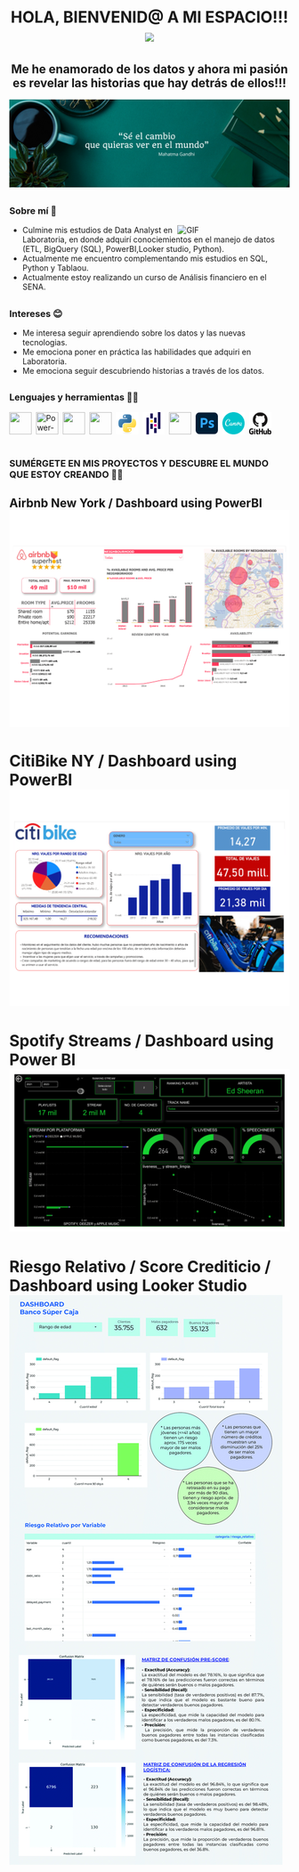 ## <h1 align="center"> HOLA, BIENVENID@ A MI ESPACIO!!!<img src="https://media.giphy.com/media/hvRJCLFzcasrR4ia7z/giphy.gif" width="35"></h1>
</div>

## <h2 align="center"> Me he enamorado de los datos y ahora mi pasión es revelar las historias que hay detrás de ellos!!!

![Hi](https://raw.githubusercontent.com/YenOjeda/YenOjeda/main/b.png)

## <h3>Sobre mí 👩</h3> 

<img align="right" width="40%"   alt="GIF" src="https://res.cloudinary.com/practicaldev/image/fetch/s--2bZIjPGC--/c_limit%2Cf_auto%2Cfl_progressive%2Cq_66%2Cw_880/https://dev-to-uploads.s3.amazonaws.com/i/d4tvukbt5mra37cvwklk.gif" />

- Culmine mis estudios de Data Analyst en Laboratoria, en donde adquirí conociemientos en el manejo de datos (ETL, BigQuery (SQL),
 PowerBI,Looker studio, Python).
- Actualmente me encuentro complementando mis estudios en SQL, Python y Tablaou.
- Actualmente estoy realizando un curso de Análisis financiero en el SENA.
  
## <h3>Intereses 😊</h3>

- Me interesa seguir aprendiendo sobre los datos y las nuevas tecnologias.
- Me emociona poner en práctica las habilidades que adquiri en Laboratoria.
- Me emociona seguir descubriendo historias a través de los datos.

## <h3>Lenguajes y herramientas 👩‍💻</h3>

<img src="https://cdn.icon-icons.com/icons2/2699/PNG/512/google_bigquery_logo_icon_168150.png" tittle="Big-Query" width="40" height="40"/>&nbsp;
<img src="https://logos-world.net/wp-content/uploads/2022/02/Power-BI-Logo-700x394.png" title="Power-BI" width="40" height="40"/>&nbsp;
<img src="https://cdn.simpleicons.org/microsoftexcel" tittle="Microsoft-Excel" width="40" height="40"/>&nbsp;
<img src="https://play-lh.googleusercontent.com/lEHoMZRVQkUJynaNLUmG2f6cxHpL7I03afYruxq-wR35JdC7bkf3lvCesynZk3LWcw" tittle="Looker-Studio" width="40" height="40"/>&nbsp;
<img src="https://github.com/devicons/devicon/blob/master/icons/python/python-original.svg" title="Python" width="40" height="40"/>&nbsp;
<img src="https://github.com/devicons/devicon/blob/master/icons/pandas/pandas-original.svg" title="Pandas" width="40" height="40"/>&nbsp;
<img src="https://upload.wikimedia.org/wikipedia/commons/thumb/0/04/ChatGPT_logo.svg/512px-ChatGPT_logo.svg.png" tittle="ChatGPT" width="40" height="40"/>&nbsp;
<img src="https://github.com/devicons/devicon/blob/6910f0503efdd315c8f9b858234310c06e04d9c0/icons/photoshop/photoshop-original.svg?plain=1" tittle="Photoshop" width="40" height="40"/>&nbsp;
<img src="https://github.com/devicons/devicon/blob/master/icons/canva/canva-original.svg" title="Canva" width="40" height="40"/>&nbsp;
<img src="https://github.com/devicons/devicon/blob/master/icons/github/github-original-wordmark.svg" title="Github" width="40" height="40"/>&nbsp;

# <h3>SUMÉRGETE EN MIS PROYECTOS Y DESCUBRE EL MUNDO QUE ESTOY CREANDO 👩‍💻</h3>

## Airbnb New York / Dashboard using PowerBI![Airbnb NY](https://raw.githubusercontent.com/YenOjeda/Business-Intelligence/main/Airbnb%20Power%20BI-1.png)
# CitiBike NY / Dashboard using PowerBI ![CitiBike NY](https://raw.githubusercontent.com/YenOjeda/CitiBike_NY/main/Proyecto%20CitiBike-1.png)
# Spotify Streams / Dashboard using Power BI ![Spotify](https://raw.githubusercontent.com/YenOjeda/Hipotesis/main/Hipotesis-1.png)
# Riesgo Relativo / Score Crediticio / Dashboard using Looker Studio ![Riesgo Relativo](https://raw.githubusercontent.com/YenOjeda/YenOjeda/main/Riesgo_Relativo-5.jpg)





